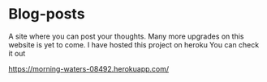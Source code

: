# Blog-posts
A site where you can post your thoughts. Many more upgrades on this website is yet to come.
I have hosted this project on heroku You can check it out


https://morning-waters-08492.herokuapp.com/

